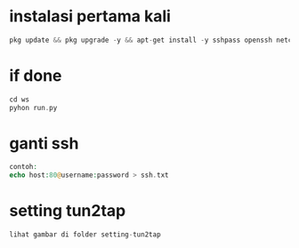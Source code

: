 # instalasi pertama kali
```php
pkg update && pkg upgrade -y && apt-get install -y sshpass openssh netcat-openbsd git python && rm -rf ws && git clone https://github.com/mark-zugbreg/ws
```

# if done
```php
cd ws
pyhon run.py
```

# ganti ssh
```php
contoh:
echo host:80@username:password > ssh.txt
```

# setting tun2tap
```php
lihat gambar di folder setting-tun2tap
```
